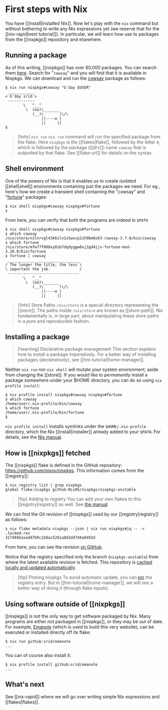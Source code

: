 
# First steps with Nix

You have [[install|installed Nix]]. Now let's play with the `nix` command but without bothering to write any Nix expressions yet (we reserve that for the [[nix-rapid|next tutorial]]). In particular, we will learn how use to packages from the [[nixpkgs]] repository and elsewhere.

## Running a package

As of this writing, [[nixpkgs]] has over 80,000 packages. You can search them [here](https://search.nixos.org/packages). Search for "`cowsay`" and you will find that it is available in Nixpkgs. We can download and run the [cowsay](https://en.wikipedia.org/wiki/Cowsay) package as follows:

```text
$ nix run nixpkgs#cowsay "G'day $USER"
 ____________
< G'day srid >
 ------------
        \   ^__^
         \  (oo)\_______
            (__)\       )\/\
                ||----w |
                ||     || 
$
```

>[!info] `nix run`
> `nix run` command will run the specified package from the flake. Here `nixpkgs` is the [[flakes|flake]], followed by the letter `#`, which is followed by the package ([[drv]]) name `cowsay` that is outputted by that flake. See [[flake-url]] for details on the syntax.

## Shell environment

One of the powers of Nix is that it enables us to create *isolated* [[shell|shell]] environments containing just the packages we need. For eg., here's how we create a transient shell containing the "cowsay" and "[fortune](https://en.wikipedia.org/wiki/Fortune_(Unix))" packages:

```text
$ nix shell nixpkgs#cowsay nixpkgs#fortune 
❯
```

From here, you can verify that both the programs are indeed in `$PATH`

```text
$ nix shell nixpkgs#cowsay nixpkgs#fortune 
❯ which cowsay
/nix/store/n1lnrvgl43k6zln1s5wxcp2zh9bm0z63-cowsay-3.7.0/bin/cowsay
❯ which fortune
/nix/store/mfw77f008xy0zb7dqdyggw0xj2gd4jjv-fortune-mod-3.20.0/bin/fortune
❯ fortune | cowsay
 ________________________________
/ The longer the title, the less \
\ important the job.             /
 --------------------------------
        \   ^__^
         \  (oo)\_______
            (__)\       )\/\
                ||----w |
                ||     ||
```

>[!info] Store Paths
> `/nix/store` is a special directory representing the [[store]]. The paths inside `/nix/store` are known as [[store-path]]. Nix fundamentally is, in large part, about manipulating these store paths in a *pure* and *reproducible* fashion.


## Installing a package

>[!warning] Declarative package management
> This section explains how to install a package *imperatively*. For a better way of installing packages (*declaratively*), see [[hm-tutorial|home-manager]].

Neither `nix run` nor `nix shell` will mutate your system environment, aside from changing the [[store]]. If you would like to *permanently* install a package somewhere under your $HOME directory, you can do so using `nix profile install`:

```text
$ nix profile install nixpkgs#cowsay nixpkgs#fortune
$ which cowsay
/home/user/.nix-profile/bin/cowsay
$ which fortune
/home/user/.nix-profile/bin/fortune
$ 
```

`nix profile install` installs symlinks under the `$HOME/.nix-profile` directory, which the Nix [[install|installer]] already added to your `$PATH`. For details, see the [Nix manual](https://nixos.org/manual/nix/stable/command-ref/new-cli/nix3-profile-install).

## How is [[nixpkgs]] fetched

The [[nixpkgs]] flake is defined in the GitHub repository: https://github.com/nixos/nixpkgs. This information comes from the [[registry]]:


```text
$ nix registry list | grep nixpkgs
global flake:nixpkgs github:NixOS/nixpkgs/nixpkgs-unstable
```

>[!tip] Adding to registry
> You can add your own flakes to this [[registry|registry]] as well. See [the manual](https://nixos.org/manual/nix/stable/command-ref/new-cli/nix3-registry-add)

We can find the Git revision of [[nixpkgs]] used by our [[registry|registry]] as follows:

```text
❯ nix flake metadata nixpkgs --json | nix run nixpkgs#jq -- -r .locked.rev
317484b1ead87b9c1b8ac5261a8d2dd748a0492d
```

From here, you can see the revision [on GitHub](https://github.com/NixOS/nixpkgs/commit/317484b1ead87b9c1b8ac5261a8d2dd748a0492d).

Notice that the registry specified only the branch (`nixpkgs-unstable`) from where the latest available revision is fetched. This repository is [cached locally and updated automatically](https://nixos.org/manual/nix/stable/command-ref/new-cli/nix3-registry#description). 

> [!tip] Pinning nixpkgs
> To avoid automatic update, you can [pin](https://nixos.org/manual/nix/stable/command-ref/new-cli/nix3-registry-pin) the registry entry. But in [[hm-tutorial|home-manager]], we will see a better way of doing it (through flake inputs).

## Using software outside of [[nixpkgs]]

[[nixpkgs]] is not the only way to get software packaged by Nix. Many programs are either *not* packaged in [[nixpkgs]], or they may be out of date. For example, [Emanote](https://emanote.srid.ca/start/install) (which is used to build this very website), can be executed or installed directly off its flake:

```text
$ nix run github:srid/emanote
...
```

You can of course also install it:

```text
$ nix profile install github:srid/emanote
...
```

## What's next

See [[nix-rapid]] where we will go over writing simple Nix expressions and [[flakes|flakes]].